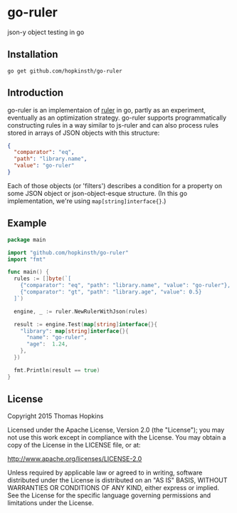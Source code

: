 # go-ruler

json-y object testing in go

## Installation

```
go get github.com/hopkinsth/go-ruler
```

## Introduction

go-ruler is an implementaion of [ruler](https://github.com/RedVentures/ruler) in go, partly as an experiment, eventually as an optimization strategy. go-ruler supports programmatically constructing rules in a way similar to js-ruler and can also process rules stored in arrays of JSON objects with this structure:

```json
{
  "comparator": "eq",
  "path": "library.name",
  "value": "go-ruler"
}
```

Each of those objects (or 'filters') describes a condition for a property on some JSON object or json-object-esque structure. (In this go implementation, we're using `map[string]interface{}`.)

## Example

```go
package main

import "github.com/hopkinsth/go-ruler"
import "fmt"

func main() {
  rules := []byte(`[
    {"comparator": "eq", "path": "library.name", "value": "go-ruler"},
    {"comparator": "gt", "path": "library.age", "value": 0.5}
  ]`)

  engine, _ := ruler.NewRulerWithJson(rules)

  result := engine.Test(map[string]interface{}{
    "library": map[string]interface{}{
      "name": "go-ruler",
      "age":  1.24,
    },
  })

  fmt.Println(result == true)
}
```

## License
Copyright 2015 Thomas Hopkins

Licensed under the Apache License, Version 2.0 (the "License"); you may not use this work except in compliance with the License. You may obtain a copy of the License in the LICENSE file, or at:

http://www.apache.org/licenses/LICENSE-2.0

Unless required by applicable law or agreed to in writing, software distributed under the License is distributed on an "AS IS" BASIS, WITHOUT WARRANTIES OR CONDITIONS OF ANY KIND, either express or implied. See the License for the specific language governing permissions and limitations under the License.